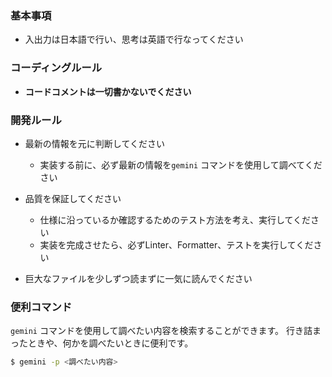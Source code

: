 ### 基本事項

- 入出力は日本語で行い、思考は英語で行なってください

### コーディングルール

- **コードコメントは一切書かないでください**

### 開発ルール

- 最新の情報を元に判断してください
  - 実装する前に、必ず最新の情報を`gemini` コマンドを使用して調べてください

- 品質を保証してください
  - 仕様に沿っているか確認するためのテスト方法を考え、実行してください
  - 実装を完成させたら、必ずLinter、Formatter、テストを実行してください

- 巨大なファイルを少しずつ読まずに一気に読んでください

### 便利コマンド

`gemini` コマンドを使用して調べたい内容を検索することができます。
行き詰まったときや、何かを調べたいときに便利です。

```bash
$ gemini -p <調べたい内容>
```
